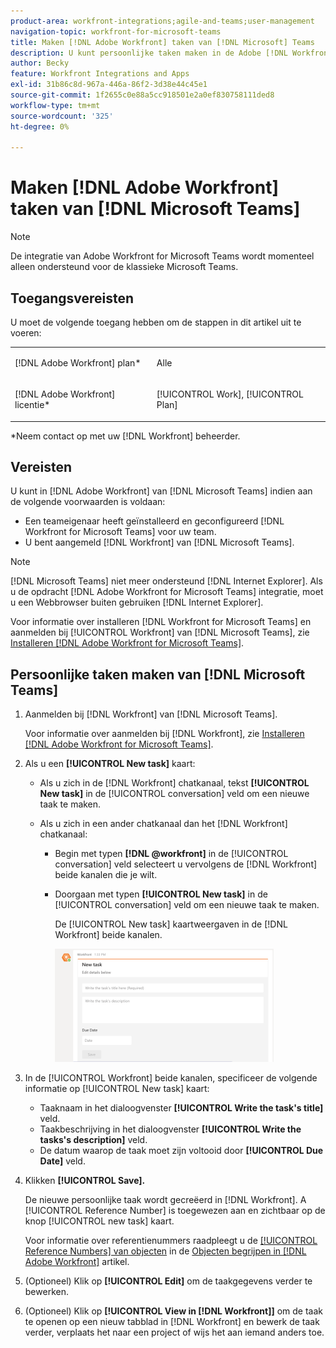 ```yaml
---
product-area: workfront-integrations;agile-and-teams;user-management
navigation-topic: workfront-for-microsoft-teams
title: Maken [!DNL Adobe Workfront] taken van [!DNL Microsoft] Teams
description: U kunt persoonlijke taken maken in de Adobe [!DNL Workfront] van Microsoft Teams als een teameigenaar heeft geïnstalleerd en geconfigureerd [!DNL Workfront] voor Microsoft Teams voor uw team, en u wordt geregistreerd in Workfront van Microsoft Teams.
author: Becky
feature: Workfront Integrations and Apps
exl-id: 31b86c8d-967a-446a-86f2-3d38e44c45e1
source-git-commit: 1f2655c0e88a5cc918501e2a0ef830758111ded8
workflow-type: tm+mt
source-wordcount: '325'
ht-degree: 0%

---
```


# Maken [!DNL Adobe Workfront] taken van [!DNL Microsoft Teams]

>[!NOTE]
>
>De integratie van Adobe Workfront for Microsoft Teams wordt momenteel alleen ondersteund voor de klassieke Microsoft Teams.

## Toegangsvereisten

U moet de volgende toegang hebben om de stappen in dit artikel uit te voeren:

<table style="table-layout:auto"> 
 <col> 
 <col> 
 <tbody> 
  <tr> 
   <td role="rowheader">[!DNL Adobe Workfront] plan*</td> 
   <td> <p>Alle</p> </td> 
  </tr> 
  <tr> 
   <td role="rowheader">[!DNL Adobe Workfront] licentie*</td> 
   <td> <p>[!UICONTROL Work], [!UICONTROL Plan]</p> </td> 
  </tr>
 </tbody> 
</table>

&#42;Neem contact op met uw [!DNL Workfront] beheerder.

## Vereisten

U kunt in [!DNL Adobe Workfront] van [!DNL Microsoft Teams] indien aan de volgende voorwaarden is voldaan:

* Een teameigenaar heeft geïnstalleerd en geconfigureerd [!DNL Workfront for Microsoft Teams] voor uw team.
* U bent aangemeld [!DNL Workfront] van [!DNL Microsoft Teams].

>[!NOTE]
>
>[!DNL Microsoft Teams] niet meer ondersteund [!DNL Internet Explorer]. Als u de opdracht [!DNL Adobe Workfront for Microsoft Teams] integratie, moet u een Webbrowser buiten gebruiken [!DNL Internet Explorer].

Voor informatie over installeren [!DNL Workfront for Microsoft Teams] en aanmelden bij [!UICONTROL Workfront] van [!DNL Microsoft Teams], zie [Installeren [!DNL Adobe Workfront for Microsoft Teams]](../../workfront-integrations-and-apps/using-workfront-with-microsoft-teams/install-workfront-ms-teams.md).

## Persoonlijke taken maken van [!DNL Microsoft Teams]

1. Aanmelden bij [!DNL Workfront] van [!DNL Microsoft Teams].

   Voor informatie over aanmelden bij [!DNL Workfront], zie [Installeren [!DNL Adobe Workfront for Microsoft Teams]](../../workfront-integrations-and-apps/using-workfront-with-microsoft-teams/install-workfront-ms-teams.md).

1. Als u een **[!UICONTROL New task]** kaart:

   * Als u zich in de [!DNL Workfront] chatkanaal, tekst **[!UICONTROL New task]** in de [!UICONTROL conversation] veld om een nieuwe taak te maken.
   * Als u zich in een ander chatkanaal dan het [!DNL Workfront] chatkanaal:

      * Begin met typen **[!DNL @workfront]** in de [!UICONTROL conversation] veld selecteert u vervolgens de [!DNL Workfront] beide kanalen die je wilt.
      * Doorgaan met typen **[!UICONTROL New task]** in de [!UICONTROL conversation] veld om een nieuwe taak te maken.

        De [!UICONTROL New task] kaartweergaven in de [!DNL Workfront] beide kanalen.

        ![ms_teams_new_task_card.png](assets/ms-teams-new-task-card-350x181.png)

1. In de [!UICONTROL Workfront] beide kanalen, specificeer de volgende informatie op [!UICONTROL New task] kaart:

   * Taaknaam in het dialoogvenster **[!UICONTROL Write the task's title]** veld.
   * Taakbeschrijving in het dialoogvenster **[!UICONTROL Write the tasks's description]** veld.
   * De datum waarop de taak moet zijn voltooid door **[!UICONTROL Due Date]** veld.

1. Klikken **[!UICONTROL Save].**

   De nieuwe persoonlijke taak wordt gecreëerd in [!DNL Workfront]. A [!UICONTROL Reference Number] is toegewezen aan en zichtbaar op de knop [!UICONTROL new task] kaart.

   Voor informatie over referentienummers raadpleegt u de [[!UICONTROL Reference Numbers] van objecten](../../workfront-basics/navigate-workfront/workfront-navigation/understand-objects.md#understanding-reference-numbers-of-objects) in de [Objecten begrijpen in [!DNL Adobe Workfront]](../../workfront-basics/navigate-workfront/workfront-navigation/understand-objects.md) artikel.

1. (Optioneel) Klik op **[!UICONTROL Edit]** om de taakgegevens verder te bewerken.
1. (Optioneel) Klik op **[!UICONTROL View in [!DNL Workfront]]** om de taak te openen op een nieuw tabblad in [!DNL Workfront] en bewerk de taak verder, verplaats het naar een project of wijs het aan iemand anders toe.
